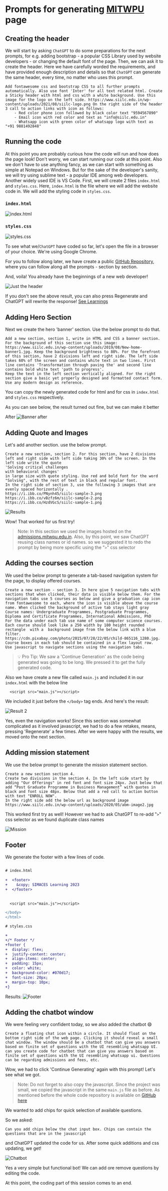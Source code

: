 # Prompts for generating [MITWPU](https://admissions.mitwpu.edu.in) page

## Creating the header

We will start by asking `ChatGPT` to do some preparations for the next prompts, for e.g. adding bootstrap - a popular CSS Library used by website developers - or changing the default font of the page. Then, we can ask it to create the header. Here we have carefully worded the requirements, and have provided enough description and details so that `ChatGPT` can generate the same header, every time, no matter who uses this prompt.

```
Add fontawesome css and bootstrap CSS to all further prompts automatically. Also use font 'Inter' for all text related html. Create a Sticky header with html and css with a white background. Use this image for the logo on the left side. https://www.siilc.edu.in/wp-content/uploads/2021/08/siilc-logo.png On the right side of the header 3 call to action links with icon as follows: 
	- Red color phone icon followed by black color text "9594567890"
	- Email icon with red color and text as "info@siilc.edu.in"
	- Whatsapp icon with green color of whatsapp logo with text as "+91 9881492848"

```

## Running the code
At this point you are probably curious how the code will run and how does the page look! Don't worry, we can start running our code at this point. Also we don't have to use anything fancy, as we can start with something as simple at Notepad on Windows.
But for the sake of the developer's sanity, we will try using sublime text - a popular IDE among web developers. Another widely used IDE is VS Code.
First, we will create 2 files `index.html` and `styles.css`. Here, `index.html` is the file where we will add the website code in. We will add the styling code in `styles.css`.

### `index.html`
![index.html](./Screenshots/just-the-header-index.svg)

### `styles.css`

![styles.css](./Screenshots/just-the-header-styles.svg)

To see what we/`ChatGPT` have coded so far, let's open the file in a browser of your choice. We're using Google Chrome.

For you to follow along later, we have create a public [GitHub Repository](https://github.com/Foxberry-Technologies/ChatGPT-Vidya-Workshop), where you can follow along all the prompts - section by section.

And, voila! You already have the beginnings of a new web developer!

![Just the header](./Screenshots/Creating_the_Header.png)

If you don't see the above result, you can also press Regenerate and ChatGPT will rewrite the response! [See Learnings](./Learnings.md)

## Adding Hero Section

Next we create the hero 'banner' section.
Use the below prompt to do that.

```
Add a new section, section 1, write in HTML and CSS a banner section. For the background of this section use this image: https://www.siilc.edu.in/wp-content/uploads/2019/08/New-home-banner1.jpg. Keep the background brightness to 80%. For the forefront of this section, have 2 divisions left and right side. The left side takes 60% of the screen and contains white text in two lines. First line contains 'Transformation through paving the' and second line contains bold white text 'path to progress'.
Keep the text in the left section vertically aligned. For the right section give a basic yet properly designed and formatted contact form. Use any modern design as reference.
```

You can copy the newly generated code for html and for css in `index.html` and `styles.css` respectively.

As you can see below, the result turned out fine, but we can make it better

After
![Banner after](./Screenshots/Adding_Hero_Banner.png)

## Adding Quote and Images

Let's add another section. use the below prompt.

```
Create a new section, section 2. For this section, have 2 divisions left and right side with left side taking 30% of the screen. In the left side write the quote 
'Solving critical challenges
with behavioral changes' 
in large size with quote styling. Use red and bold font for the word "Solving", with the rest of text in black and regular font.
In the right side of section 3, use the following 3 images that are evenly spaced horizontally .
https://i.ibb.co/PNynh45/siilc-sample-3.png
https://i.ibb.co/vBzfz6m/siilc-sample-2.png
https://i.ibb.co/HzdVGcS/siilc-sample-1.png
```



![Results](./Screenshots/Quote_and_image_section.png)

Wow! That worked for us first try! 

> Note: In this section we used the images hosted on the [admissions.mitwpu.edu.in](https://admissions.mitwpu.edu.in). 
> Also, by this point, we saw ChatGPT reusing class names or id names. so we suggested it to redo the prompt by being more specific using the "`>`" css selector

## Adding the courses section

We used the below prompt to generate a tab-based navigation system for the page, to display offered courses.

```
Create a new section - section 3. In here give 5 navigation tabs with sections that when clicked, their data is visible below them. For the navigation tabs use 5 courses as below and give a graduation cap icon from fontawesome to each, where the icon is visible above the course name. When clicked the background of active tab stays light gray
Course names: Undergraduate Programmes, Postgraduate Programmes, Diploma and Certificate Programmes, International Admissions, PhD
For the data under each tab use name of some computer science courses. Each course should look like a 250 width by 180 height rounded rectangle  with a  background image from the below link with a blue filter. 
https://cdn.pixabay.com/photo/2015/07/28/22/05/child-865116_1280.jpg. Course boxes in each tab should be contained in a flex layout row.  Use javascript to navigate sections using the navigation tabs. 
```

> 💡 Pro Tip: We saw a 'Continue Generation' as the code being generated was going to be long. We pressed it to get the fully generated code.

Also we have create a new file called `main.js` and included it in our `index.html` with the below line

```
  <script src="main.js"></script>
```

We included it just before the `</body>` tag ends.
And here's the result:

![Result 2](./Screenshots/Courses.png)

Yes, even the navigation works! Since this section was somewhat complicated as it involved javascript, we had to do a few retakes, means, pressing 'Regenerate' a few times. After we were happy with the results, we moved onto the next section.

## Adding mission statement

We use the below prompt to generate the mission statement section.

```
Create a new section section 4.
Create two divisions in the section 4. In the left side start by adding "Our Offerings" in red font and font size 24px. Just below that add “Post Graduate Programme in Business Management” with quotes in black and font size 48px. Below that add a red call to action button with text "ENROLL NOW".
In the right side add the below url as background image https://www.siilc.edu.in/wp-content/uploads/2020/05/abm-image2.jpg
```

This worked first try as well! However we had to ask ChatGPT to re-add "`>`" css selector as we found duplicate class names

![Mission](./Screenshots/Mission_Statement.png)

## Footer

We generate the footer with a few lines of code.

```diff

# index.html
 
+  <footer>
+    &copy; SIMACES Learning 2023
+  </footer>
  
  
  <script src="main.js"></script>

</body>
</html>

```

```diff
# styles.css

+
+/* Footer */
+footer {
+  display: flex;
+  justify-content: center;
+  align-items: center;
+  padding: 15px;
+  color: white;
+  background-color: #070d17;
+  font-size: 20px;
+  margin-top: 10px;
+}

```

Results:
![Footer](./Screenshots/Footer.png)

## Adding the chatbot window

We were feeling very confident today, so we also added the chatbot 😄

```
Create a floating chat icon within a circle. It should float on the bottom right side of the web page. Clicking it should reveal a small chat window. The window should be a chatbot that can give you answers based on finite set of questions with the UI resembling whatsapp UI. can you create code for chatbot that can give you answers based on finite set of questions with the UI resembling whatsapp ui. Questions can be regarding admissions and fees, etc.
```

Wow, we had to click 'Continue Generating' again with this prompt!
Let's see what we got.

> Note: Do not forget to also copy the javascript. Since the project was small, we copied the javascript in the same `main.js` file as before. As mentioned before the whole code repository is available on [GitHub here](https://github.com/Foxberry-Technologies/ChatGPT-Vidya-Workshop)

We wanted to add chips for quick selection of available questions.

So we asked: 

```
Can you add chips below the chat input box. Chips can contain the questions that are in the javascript

```

and ChatGPT updated the code for us. After some quick additions and css updating, we get!

![Chatbot](./Screenshots/ChatBot_Window.png)

Yes a very simple but functional bot!
We can add ore remove questions by editing the code.

At this point, the coding part of this session comes to an end.